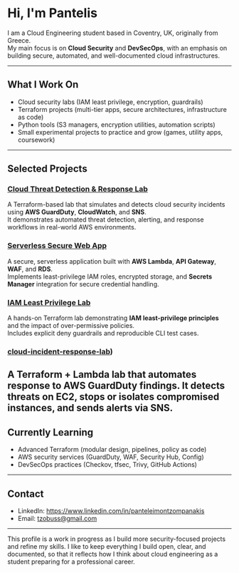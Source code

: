 # Hi, I'm Pantelis

I am a Cloud Engineering student based in Coventry, UK, originally from Greece.  
My main focus is on **Cloud Security** and **DevSecOps**, with an emphasis on building secure, automated, and well-documented cloud infrastructures.

---

## What I Work On
- Cloud security labs (IAM least privilege, encryption, guardrails)  
- Terraform projects (multi-tier apps, secure architectures, infrastructure as code)  
- Python tools (S3 managers, encryption utilities, automation scripts)  
- Small experimental projects to practice and grow (games, utility apps, coursework)  

---

## Selected Projects

### [**Cloud Threat Detection & Response Lab**](https://github.com/pantelovich/cloud-threat-detection-lab)
A Terraform-based lab that simulates and detects cloud security incidents using **AWS GuardDuty**, **CloudWatch**, and **SNS**.  
It demonstrates automated threat detection, alerting, and response workflows in real-world AWS environments.

### [**Serverless Secure Web App**](https://github.com/pantelovich/serverless-secure-webapp)
A secure, serverless application built with **AWS Lambda**, **API Gateway**, **WAF**, and **RDS**.  
Implements least-privilege IAM roles, encrypted storage, and **Secrets Manager** integration for secure credential handling.

### [**IAM Least Privilege Lab**](https://github.com/pantelovich/iam-least-privilege-lab)
A hands-on Terraform lab demonstrating **IAM least-privilege principles** and the impact of over-permissive policies.  
Includes explicit deny guardrails and reproducible CLI test cases.

### [**cloud-incident-response-lab**](https://github.com/pantelovich/cloud-incident-response-lab))
A Terraform + Lambda lab that automates response to AWS GuardDuty findings. It detects threats on EC2, stops or isolates compromised instances, and sends alerts via SNS.
---

## Currently Learning
- Advanced Terraform (modular design, pipelines, policy as code)  
- AWS security services (GuardDuty, WAF, Security Hub, Config)  
- DevSecOps practices (Checkov, tfsec, Trivy, GitHub Actions)  

---

## Contact
- LinkedIn: https://www.linkedin.com/in/panteleimontzompanakis  
- Email: tzobuss@gmail.com

---

This profile is a work in progress as I build more security-focused projects and refine my skills. I like to keep everything I build open, clear, and documented, so that it reflects how I think about cloud engineering as a student preparing for a professional career.


